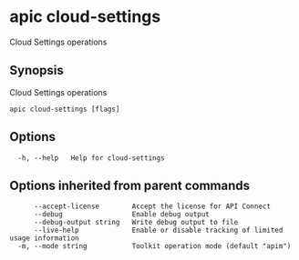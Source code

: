 # apic cloud-settings

Cloud Settings operations

## Synopsis

Cloud Settings operations

```
apic cloud-settings [flags]
```

## Options

```
  -h, --help   Help for cloud-settings
```

## Options inherited from parent commands

```
      --accept-license        Accept the license for API Connect
      --debug                 Enable debug output
      --debug-output string   Write debug output to file
      --live-help             Enable or disable tracking of limited usage information
  -m, --mode string           Toolkit operation mode (default "apim")
```
